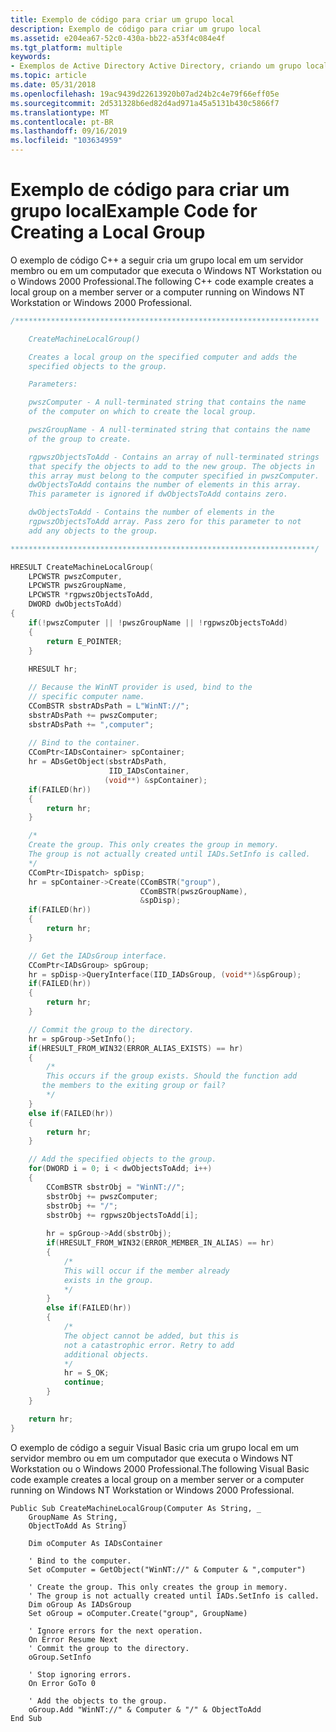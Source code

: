```yaml
---
title: Exemplo de código para criar um grupo local
description: Exemplo de código para criar um grupo local
ms.assetid: e204ea67-52c0-430a-bb22-a53f4c084e4f
ms.tgt_platform: multiple
keywords:
- Exemplos de Active Directory Active Directory, criando um grupo local
ms.topic: article
ms.date: 05/31/2018
ms.openlocfilehash: 19ac9439d22613920b07ad24b2c4e79f66eff05e
ms.sourcegitcommit: 2d531328b6ed82d4ad971a45a5131b430c5866f7
ms.translationtype: MT
ms.contentlocale: pt-BR
ms.lasthandoff: 09/16/2019
ms.locfileid: "103634959"
---
```

# <a name="example-code-for-creating-a-local-group"></a><span data-ttu-id="3b6ec-104">Exemplo de código para criar um grupo local</span><span class="sxs-lookup"><span data-stu-id="3b6ec-104">Example Code for Creating a Local Group</span></span>

<span data-ttu-id="3b6ec-105">O exemplo de código C++ a seguir cria um grupo local em um servidor membro ou em um computador que executa o Windows NT Workstation ou o Windows 2000 Professional.</span><span class="sxs-lookup"><span data-stu-id="3b6ec-105">The following C++ code example creates a local group on a member server or a computer running on Windows NT Workstation or Windows 2000 Professional.</span></span>


```C++
/********************************************************************

    CreateMachineLocalGroup()

    Creates a local group on the specified computer and adds the 
    specified objects to the group.

    Parameters:

    pwszComputer - A null-terminated string that contains the name  
    of the computer on which to create the local group.

    pwszGroupName - A null-terminated string that contains the name  
    of the group to create.

    rgpwszObjectsToAdd - Contains an array of null-terminated strings 
    that specify the objects to add to the new group. The objects in  
    this array must belong to the computer specified in pwszComputer.  
    dwObjectsToAdd contains the number of elements in this array. 
    This parameter is ignored if dwObjectsToAdd contains zero.

    dwObjectsToAdd - Contains the number of elements in the 
    rgpwszObjectsToAdd array. Pass zero for this parameter to not
    add any objects to the group.

********************************************************************/

HRESULT CreateMachineLocalGroup(
    LPCWSTR pwszComputer, 
    LPCWSTR pwszGroupName, 
    LPCWSTR *rgpwszObjectsToAdd, 
    DWORD dwObjectsToAdd)
{
    if(!pwszComputer || !pwszGroupName || !rgpwszObjectsToAdd)
    {
        return E_POINTER;
    }
    
    HRESULT hr;

    // Because the WinNT provider is used, bind to the
    // specific computer name.
    CComBSTR sbstrADsPath = L"WinNT://";
    sbstrADsPath += pwszComputer;
    sbstrADsPath += ",computer";
    
    // Bind to the container.
    CComPtr<IADsContainer> spContainer;
    hr = ADsGetObject(sbstrADsPath, 
                      IID_IADsContainer,
                     (void**) &spContainer);
    if(FAILED(hr))
    {
        return hr;
    }

    /*
    Create the group. This only creates the group in memory.
    The group is not actually created until IADs.SetInfo is called.
    */
    CComPtr<IDispatch> spDisp;
    hr = spContainer->Create(CComBSTR("group"), 
                             CComBSTR(pwszGroupName), 
                             &spDisp);
    if(FAILED(hr))
    {
        return hr;
    }

    // Get the IADsGroup interface.
    CComPtr<IADsGroup> spGroup;
    hr = spDisp->QueryInterface(IID_IADsGroup, (void**)&spGroup);
    if(FAILED(hr))
    {
        return hr;
    }

    // Commit the group to the directory.
    hr = spGroup->SetInfo();
    if(HRESULT_FROM_WIN32(ERROR_ALIAS_EXISTS) == hr)
    {
        /*
        This occurs if the group exists. Should the function add
       the members to the exiting group or fail?
        */
    }
    else if(FAILED(hr))
    {
        return hr;
    }

    // Add the specified objects to the group.
    for(DWORD i = 0; i < dwObjectsToAdd; i++)
    {
        CComBSTR sbstrObj = "WinNT://";
        sbstrObj += pwszComputer;
        sbstrObj += "/";
        sbstrObj += rgpwszObjectsToAdd[i];
        
        hr = spGroup->Add(sbstrObj);
        if(HRESULT_FROM_WIN32(ERROR_MEMBER_IN_ALIAS) == hr)
        {
            /*
            This will occur if the member already 
            exists in the group.
            */
        }
        else if(FAILED(hr))
        {
            /*
            The object cannot be added, but this is 
            not a catastrophic error. Retry to add
            additional objects.
            */
            hr = S_OK;
            continue;
        }
    }

    return hr;
}
```



<span data-ttu-id="3b6ec-106">O exemplo de código a seguir Visual Basic cria um grupo local em um servidor membro ou em um computador que executa o Windows NT Workstation ou o Windows 2000 Professional.</span><span class="sxs-lookup"><span data-stu-id="3b6ec-106">The following Visual Basic code example creates a local group on a member server or a computer running on Windows NT Workstation or Windows 2000 Professional.</span></span>


```VB
Public Sub CreateMachineLocalGroup(Computer As String, _
    GroupName As String, _
    ObjectToAdd As String)
    
    Dim oComputer As IADsContainer
    
    ' Bind to the computer.
    Set oComputer = GetObject("WinNT://" & Computer & ",computer")
    
    ' Create the group. This only creates the group in memory.
    ' The group is not actually created until IADs.SetInfo is called.
    Dim oGroup As IADsGroup
    Set oGroup = oComputer.Create("group", GroupName)
    
    ' Ignore errors for the next operation.
    On Error Resume Next
    ' Commit the group to the directory.
    oGroup.SetInfo
    
    ' Stop ignoring errors.
    On Error GoTo 0
    
    ' Add the objects to the group.
    oGroup.Add "WinNT://" & Computer & "/" & ObjectToAdd
End Sub
```



 

 




